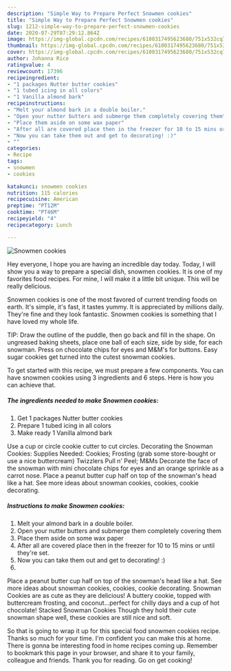 ```yaml
---
description: "Simple Way to Prepare Perfect Snowmen cookies"
title: "Simple Way to Prepare Perfect Snowmen cookies"
slug: 1212-simple-way-to-prepare-perfect-snowmen-cookies
date: 2020-07-29T07:29:12.864Z
image: https://img-global.cpcdn.com/recipes/6100317495623680/751x532cq70/snowmen-cookies-recipe-main-photo.jpg
thumbnail: https://img-global.cpcdn.com/recipes/6100317495623680/751x532cq70/snowmen-cookies-recipe-main-photo.jpg
cover: https://img-global.cpcdn.com/recipes/6100317495623680/751x532cq70/snowmen-cookies-recipe-main-photo.jpg
author: Johanna Rice
ratingvalue: 4
reviewcount: 17396
recipeingredient:
- "1 packages Nutter butter cookies"
- "1 tubed icing in all colors"
- "1 Vanilla almond bark"
recipeinstructions:
- "Melt your almond bark in a double boiler."
- "Open your nutter butters and submerge them completely covering them"
- "Place them aside on some wax paper"
- "After all are covered place then in the freezer for 10 to 15 mins or until they&#39;re set."
- "Now you can take them out and get to decorating! :)"
- ""
categories:
- Recipe
tags:
- snowmen
- cookies

katakunci: snowmen cookies 
nutrition: 115 calories
recipecuisine: American
preptime: "PT12M"
cooktime: "PT46M"
recipeyield: "4"
recipecategory: Lunch

---
```



![Snowmen cookies](https://img-global.cpcdn.com/recipes/6100317495623680/751x532cq70/snowmen-cookies-recipe-main-photo.jpg)

Hey everyone, I hope you are having an incredible day today. Today, I will show you a way to prepare a special dish, snowmen cookies. It is one of my favorites food recipes. For mine, I will make it a little bit unique. This will be really delicious.

Snowmen cookies is one of the most favored of current trending foods on earth. It's simple, it's fast, it tastes yummy. It is appreciated by millions daily. They're fine and they look fantastic. Snowmen cookies is something that I have loved my whole life.

TIP: Draw the outline of the puddle, then go back and fill in the shape. On ungreased baking sheets, place one ball of each size, side by side, for each snowman. Press on chocolate chips for eyes and M&amp;M&#39;s for buttons. Easy sugar cookies get turned into the cutest snowman cookies.


To get started with this recipe, we must prepare a few components. You can have snowmen cookies using 3 ingredients and 6 steps. Here is how you can achieve that.

<!--inarticleads1-->

##### The ingredients needed to make Snowmen cookies:

1. Get 1 packages Nutter butter cookies
1. Prepare 1 tubed icing in all colors
1. Make ready 1 Vanilla almond bark


Use a cup or circle cookie cutter to cut circles. Decorating the Snowman Cookies: Supplies Needed: Cookies; Frosting (grab some store-bought or use a nice buttercream) Twizzlers Pull n&#39; Peel; M&amp;Ms Decorate the face of the snowman with mini chocolate chips for eyes and an orange sprinkle as a carrot nose. Place a peanut butter cup half on top of the snowman&#39;s head like a hat. See more ideas about snowman cookies, cookies, cookie decorating. 

<!--inarticleads2-->

##### Instructions to make Snowmen cookies:

1. Melt your almond bark in a double boiler.
1. Open your nutter butters and submerge them completely covering them
1. Place them aside on some wax paper
1. After all are covered place then in the freezer for 10 to 15 mins or until they&#39;re set.
1. Now you can take them out and get to decorating! :)
1. 


Place a peanut butter cup half on top of the snowman&#39;s head like a hat. See more ideas about snowman cookies, cookies, cookie decorating. Snowman Cookies are as cute as they are delicious! A buttery cookie, topped with buttercream frosting, and coconut…perfect for chilly days and a cup of hot chocolate! Stacked Snowman Cookies Though they hold their cute snowman shape well, these cookies are still nice and soft. 

So that is going to wrap it up for this special food snowmen cookies recipe. Thanks so much for your time. I'm confident you can make this at home. There is gonna be interesting food in home recipes coming up. Remember to bookmark this page in your browser, and share it to your family, colleague and friends. Thank you for reading. Go on get cooking!
